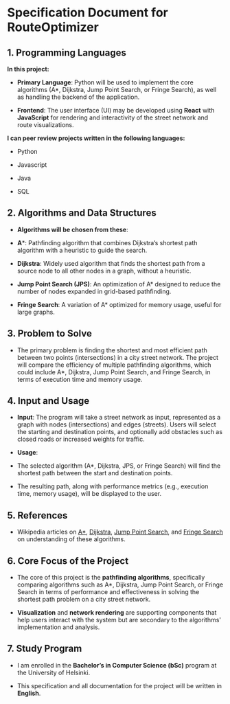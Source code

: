 # Specification Document for RouteOptimizer

  

  

## 1. Programming Languages

**In this project:**
  

-  **Primary Language**: Python will be used to implement the core algorithms (A*, Dijkstra, Jump Point Search, or Fringe Search), as well as handling the backend of the application.

  

-  **Frontend**: The user interface (UI) may be developed using **React** with **JavaScript** for rendering and interactivity of the street network and route visualizations.

  

  

**I can peer review projects written in the following languages:**

  

- Python

 

- Javascript

  

- Java

  
- SQL
  

## 2. Algorithms and Data Structures

  

-  **Algorithms will be chosen from these**:

  

-  **A***: Pathfinding algorithm that combines Dijkstra’s shortest path algorithm with a heuristic to guide the search.

  

-  **Dijkstra**: Widely used algorithm that finds the shortest path from a source node to all other nodes in a graph, without a heuristic.

  

-  **Jump Point Search (JPS)**: An optimization of A* designed to reduce the number of nodes expanded in grid-based pathfinding.

  

-  **Fringe Search**: A variation of A* optimized for memory usage, useful for large graphs.

  

  

## 3. Problem to Solve

  

- The primary problem is finding the shortest and most efficient path between two points (intersections) in a city street network. The project will compare the efficiency of multiple pathfinding algorithms, which could include A*, Dijkstra, Jump Point Search, and Fringe Search, in terms of execution time and memory usage.

  

  

## 4. Input and Usage

  

-  **Input**: The program will take a street network as input, represented as a graph with nodes (intersections) and edges (streets). Users will select the starting and destination points, and optionally add obstacles such as closed roads or increased weights for traffic.

  

-  **Usage**:

  

- The selected algorithm (A*, Dijkstra, JPS, or Fringe Search) will find the shortest path between the start and destination points.

  

- The resulting path, along with performance metrics (e.g., execution time, memory usage), will be displayed to the user.

  

## 5. References

  

- Wikipedia articles on [A*](https://en.wikipedia.org/wiki/A*_search_algorithm), [Dijkstra](https://en.wikipedia.org/wiki/Dijkstra%27s_algorithm), [Jump Point Search](https://en.wikipedia.org/wiki/Jump_Point_Search), and [Fringe Search](https://en.wikipedia.org/wiki/Fringe_search) on understanding of these algorithms.

  
  

  

## 6. Core Focus of the Project

  

- The core of this project is the **pathfinding algorithms**, specifically comparing algorithms such as A*, Dijkstra, Jump Point Search, or Fringe Search in terms of performance and effectiveness in solving the shortest path problem on a city street network.

  

-  **Visualization** and **network rendering** are supporting components that help users interact with the system but are secondary to the algorithms' implementation and analysis.

  

  

## 7. Study Program

  

- I am enrolled in the **Bachelor’s in Computer Science (bSc)** program at the University of Helsinki.

  

- This specification and all documentation for the project will be written in **English**.